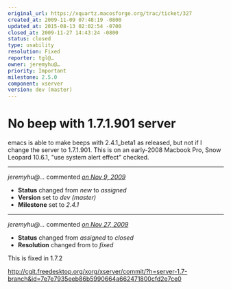 ```yaml
---
original_url: https://xquartz.macosforge.org/trac/ticket/327
created_at: 2009-11-09 07:48:19 -0800
updated_at: 2015-08-13 02:02:54 -0700
closed_at: 2009-11-27 14:43:24 -0800
status: closed
type: usability
resolution: Fixed
reporter: tgl@…
owner: jeremyhu@…
priority: Important
milestone: 2.5.0
component: xserver
version: dev (master)
---
```


No beep with 1.7.1.901 server
=============================


emacs is able to make beeps with 2.4.1\_beta1 as released, but not if I change the server to 1.7.1.901. This is on an early-2008 Macbook Pro, Snow Leopard 10.6.1, "use system alert effect" checked.



---

*jeremyhu@…* commented *[on Nov 9, 2009](https://xquartz.macosforge.org/trac/ticket/327#comment:1 "November 9, 2009 at 9:30 AM PST")*

-   **Status** changed from *new* to *assigned*
-   **Version** set to *dev (master)*
-   **Milestone** set to *2.4.1*



---

*jeremyhu@…* commented *[on Nov 27, 2009](https://xquartz.macosforge.org/trac/ticket/327#comment:2 "November 27, 2009 at 2:43 PM PST")*

-   **Status** changed from *assigned* to *closed*
-   **Resolution** changed from to *fixed*

This is fixed in 1.7.2

<http://cgit.freedesktop.org/xorg/xserver/commit/?h=server-1.7-branch&id=7e7e7935eeb86b5990664a662471800cfd2e7ce0>



